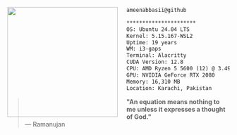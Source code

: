 <p align="left">
  <img src="https://i.imgur.com/03ehjMN.png" width="250" align="left" style="margin-right: 20px;">
</p>


```md
ameenabbasii@github
```
```md
**********************
OS: Ubuntu 24.04 LTS
Kernel: 5.15.167-WSL2
Uptime: 19 years
WM: i3-gaps
Terminal: Alacritty
CUDA Version: 12.8
CPU: AMD Ryzen 5 5600 (12) @ 3.493GHz
GPU: NVIDIA GeForce RTX 2080
Memory: 16,310 MB
Location: Karachi, Pakistan
```
  > **"An equation means nothing to me unless it expresses a thought of God."**  
  > — Ramanujan

